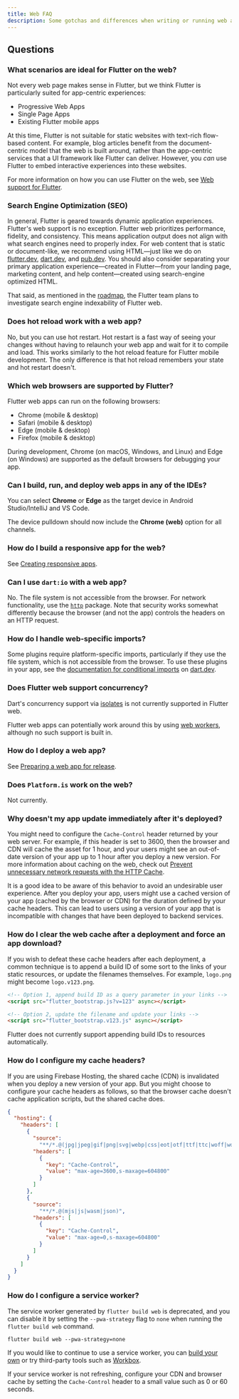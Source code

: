 ```yaml
---
title: Web FAQ
description: Some gotchas and differences when writing or running web apps in Flutter.
---
```


## Questions

### What scenarios are ideal for Flutter on the web?

Not every web page makes sense in Flutter, but we think Flutter is particularly
suited for app-centric experiences:

* Progressive Web Apps
* Single Page Apps
* Existing Flutter mobile apps

At this time, Flutter is not suitable for static websites with text-rich
flow-based content. For example, blog articles benefit from the document-centric
model that the web is built around, rather than the app-centric services that a
UI framework like Flutter can deliver. However, you _can_ use Flutter to embed
interactive experiences into these websites.

For more information on how you can use Flutter on the web,
see [Web support for Flutter][].

### Search Engine Optimization (SEO)

In general, Flutter is geared towards dynamic application experiences. Flutter's
web support is no exception. Flutter web prioritizes performance, fidelity, and
consistency. This means application output does not align with what search
engines need to properly index. For web content that is static or document-like,
we recommend using HTML—just like we do on [flutter.dev]({{site.main-url}}),
[dart.dev]({{site.dart-site}}), and [pub.dev]({{site.pub}}). You should also
consider separating your primary application experience—created in Flutter—from
your landing page, marketing content, and help content—created using
search-engine optimized HTML.

That said, as mentioned in the [roadmap][], the Flutter team plans to
investigate search engine indexability of Flutter web.

### Does hot reload work with a web app?

No, but you can use hot restart. Hot restart is a fast way of seeing your
changes without having to relaunch your web app and wait for it to compile and
load. This works similarly to the hot reload feature for Flutter mobile
development. The only difference is that hot reload remembers your state and hot
restart doesn't.

### Which web browsers are supported by Flutter?

Flutter web apps can run on the following browsers:

* Chrome (mobile & desktop)
* Safari (mobile & desktop)
* Edge (mobile & desktop)
* Firefox (mobile & desktop)

During development, Chrome (on macOS, Windows, and Linux) and Edge (on Windows)
are supported as the default browsers for debugging your app.

### Can I build, run, and deploy web apps in any of the IDEs?

You can select **Chrome** or **Edge** as the target device in
Android Studio/IntelliJ and VS Code.

The device pulldown should now include the **Chrome (web)**
option for all channels.

### How do I build a responsive app for the web?

See [Creating responsive apps][].

### Can I use `dart:io` with a web app?

No. The file system is not accessible from the browser.
For network functionality, use the [`http`][]
package. Note that security works somewhat
differently because the browser (and not the app)
controls the headers on an HTTP request.

### How do I handle web-specific imports?

Some plugins require platform-specific imports, particularly if they use the
file system, which is not accessible from the browser. To use these plugins
in your app, see the [documentation for conditional imports][]
on [dart.dev]({{site.dart-site}}).

### Does Flutter web support concurrency?

Dart's concurrency support via [isolates][]
is not currently supported in Flutter web.

Flutter web apps can potentially work around this
by using [web workers][],
although no such support is built in.

### How do I deploy a web app?

See [Preparing a web app for release][].

### Does `Platform.is` work on the web?

Not currently.

### Why doesn't my app update immediately after it's deployed?

You might need to configure the `Cache-Control` header returned by your web server. 
For example, if this header is set to 3600, then the browser
and CDN will cache the asset for 1 hour, and your users might see an out-of-date
version of your app up to 1 hour after you deploy a new version. For
more information about caching on the web,
check out [Prevent unnecessary network requests with the HTTP Cache][http-cache].

It is a good idea to be aware of this behavior to avoid an undesirable user experience.
After you deploy your app, users might use a 
cached version of your app (cached by the browser or CDN)
for the duration defined by your cache headers.
This can lead to users using a version of your app that
is incompatible with changes that have been deployed to backend services.

### How do I clear the web cache after a deployment and force an app download?
If you wish to defeat these cache headers after each deployment, a common
technique is to append a build ID of some sort to the links of your static
resources, or update the filenames themselves.
For example, `logo.png` might become `logo.v123.png`.

```html
<!-- Option 1, append build ID as a query parameter in your links -->
<script src="flutter_bootstrap.js?v=123" async></script>

<!-- Option 2, update the filename and update your links -->
<script src="flutter_bootstrap.v123.js" async></script>
```

Flutter does not currently support appending build IDs to resources
automatically.

### How do I configure my cache headers?

If you are using Firebase Hosting,
the shared cache (CDN) is invalidated when you deploy a new version of your
app. But you might choose to configure your cache headers as follows,
so that the browser cache doesn't cache application scripts,
but the shared cache does.

```json
{
  "hosting": {
    "headers": [
      {
        "source":
          "**/*.@(jpg|jpeg|gif|png|svg|webp|css|eot|otf|ttf|ttc|woff|woff2|font.css)",
        "headers": [
          {
            "key": "Cache-Control",
            "value": "max-age=3600,s-maxage=604800"
          }
        ]
      },
      {
        "source":
          "**/*.@(mjs|js|wasm|json)",
        "headers": [
          {
            "key": "Cache-Control",
            "value": "max-age=0,s-maxage=604800"
          }
        ]
      }
    ]
  }
}
```

### How do I configure a service worker?

The service worker generated by `flutter build web` is deprecated,
and you can disable it by setting the `--pwa-strategy` flag to `none`
when running the `flutter build web` command.

```console
flutter build web --pwa-strategy=none
```

If you would like to continue to use a service worker, you can
[build your own][using-service-workers] or try third-party tools
such as [Workbox][workbox].

If your service worker is not refreshing,
configure your CDN and browser cache by setting
the `Cache-Control` header to a small value such as 0 or 60 seconds.

[building a web app with Flutter]: /platform-integration/web/building
[Creating responsive apps]: /ui/adaptive-responsive
[documentation for conditional imports]: {{site.dart-site}}/guides/libraries/create-library-packages#conditionally-importing-and-exporting-library-files
[Embedding Flutter web]: /platform-integration/web/embedding-flutter-web
[file an issue]: {{site.repo.flutter}}/issues/new?title=[web]:+%3Cdescribe+issue+here%3E&labels=%E2%98%B8+platform-web&body=Describe+your+issue+and+include+the+command+you%27re+running,+flutter_web%20version,+browser+version
[`http`]: {{site.pub}}/packages/http
[http-cache]: https://web.dev/articles/http-cache
[`iframe`]: https://html.com/tags/iframe/
[isolates]: {{site.dart-site}}/guides/language/concurrency
[Issue 32248]: {{site.repo.flutter}}/issues/32248
[Preparing a web app for release]: /deployment/web
[roadmap]: {{site.github}}/flutter/flutter/blob/master/docs/roadmap/Roadmap.md#web-platform
[run your web apps in any supported browser]: /platform-integration/web/building#create-and-run
[using-service-workers]: https://developer.mozilla.org/en-US/docs/Web/API/Service_Worker_API/Using_Service_Workers
[Web content in Flutter]: /platform-integration/web/web-content-in-flutter
[Web support for Flutter]: /platform-integration/web
[web workers]: https://developer.mozilla.org/en-US/docs/Web/API/Web_Workers_API/Using_web_workers
[workbox]: https://github.com/GoogleChrome/workbox
